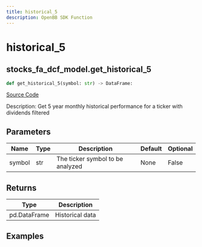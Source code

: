 ```yaml
---
title: historical_5
description: OpenBB SDK Function
---
```


# historical_5

## stocks_fa_dcf_model.get_historical_5

```python title='openbb_terminal/stocks/fundamental_analysis/dcf_model.py'
def get_historical_5(symbol: str) -> DataFrame:
```
[Source Code](https://github.com/OpenBB-finance/OpenBBTerminal/tree/main/openbb_terminal/stocks/fundamental_analysis/dcf_model.py#L278)

Description: Get 5 year monthly historical performance for a ticker with dividends filtered

## Parameters

| Name | Type | Description | Default | Optional |
| ---- | ---- | ----------- | ------- | -------- |
| symbol | str | The ticker symbol to be analyzed | None | False |

## Returns

| Type | Description |
| ---- | ----------- |
| pd.DataFrame | Historical data |

## Examples

